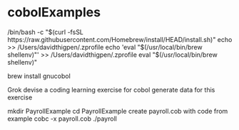 # cobolExamples
/bin/bash -c "$(curl -fsSL https://raw.githubusercontent.com/Homebrew/install/HEAD/install.sh)"
echo >> /Users/davidthigpen/.zprofile
echo 'eval "$(/usr/local/bin/brew shellenv)"' >> /Users/davidthigpen/.zprofile
eval "$(/usr/local/bin/brew shellenv)" 

brew install gnucobol

Grok
devise a coding learning exercise for cobol
generate data for this exercise

mkdir PayrollExample
cd PayrollExample
create payroll.cob with code from example 
cobc -x payroll.cob
./payroll

